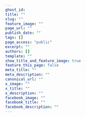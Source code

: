 ```yaml
---
ghost_id: 
title: ""
slug: ""
feature_image: ""
page_url: ""
publish_date: ""
tags: []
page_access: "public"
excerpt: ""
authors: []
template: ""
show_title_and_feature_image: true
feature_this_page: false
meta_title: ""
meta_description: ""
canonical_url: ""
x_image: ""
x_title: ""
x_description: ""
facebook_image: ""
facebook_title: ""
facebook_description: ""
---
```


